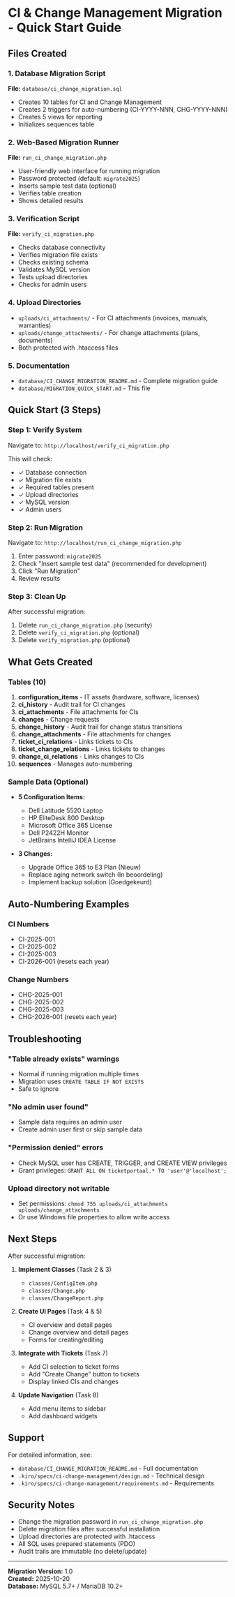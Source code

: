 # CI & Change Management Migration - Quick Start Guide

## Files Created

### 1. Database Migration Script
**File:** `database/ci_change_migration.sql`
- Creates 10 tables for CI and Change Management
- Creates 2 triggers for auto-numbering (CI-YYYY-NNN, CHG-YYYY-NNN)
- Creates 5 views for reporting
- Initializes sequences table

### 2. Web-Based Migration Runner
**File:** `run_ci_change_migration.php`
- User-friendly web interface for running migration
- Password protected (default: `migrate2025`)
- Inserts sample test data (optional)
- Verifies table creation
- Shows detailed results

### 3. Verification Script
**File:** `verify_ci_migration.php`
- Checks database connectivity
- Verifies migration file exists
- Checks existing schema
- Validates MySQL version
- Tests upload directories
- Checks for admin users

### 4. Upload Directories
- `uploads/ci_attachments/` - For CI attachments (invoices, manuals, warranties)
- `uploads/change_attachments/` - For change attachments (plans, documents)
- Both protected with .htaccess files

### 5. Documentation
- `database/CI_CHANGE_MIGRATION_README.md` - Complete migration guide
- `database/MIGRATION_QUICK_START.md` - This file

## Quick Start (3 Steps)

### Step 1: Verify System
Navigate to: `http://localhost/verify_ci_migration.php`

This will check:
- ✓ Database connection
- ✓ Migration file exists
- ✓ Required tables present
- ✓ Upload directories
- ✓ MySQL version
- ✓ Admin users

### Step 2: Run Migration
Navigate to: `http://localhost/run_ci_change_migration.php`

1. Enter password: `migrate2025`
2. Check "Insert sample test data" (recommended for development)
3. Click "Run Migration"
4. Review results

### Step 3: Clean Up
After successful migration:
1. Delete `run_ci_change_migration.php` (security)
2. Delete `verify_ci_migration.php` (optional)
3. Delete `verify_migration.php` (optional)

## What Gets Created

### Tables (10)
1. **configuration_items** - IT assets (hardware, software, licenses)
2. **ci_history** - Audit trail for CI changes
3. **ci_attachments** - File attachments for CIs
4. **changes** - Change requests
5. **change_history** - Audit trail for change status transitions
6. **change_attachments** - File attachments for changes
7. **ticket_ci_relations** - Links tickets to CIs
8. **ticket_change_relations** - Links tickets to changes
9. **change_ci_relations** - Links changes to CIs
10. **sequences** - Manages auto-numbering

### Sample Data (Optional)
- **5 Configuration Items:**
  - Dell Latitude 5520 Laptop
  - HP EliteDesk 800 Desktop
  - Microsoft Office 365 License
  - Dell P2422H Monitor
  - JetBrains IntelliJ IDEA License

- **3 Changes:**
  - Upgrade Office 365 to E3 Plan (Nieuw)
  - Replace aging network switch (In beoordeling)
  - Implement backup solution (Goedgekeurd)

## Auto-Numbering Examples

### CI Numbers
- CI-2025-001
- CI-2025-002
- CI-2025-003
- CI-2026-001 (resets each year)

### Change Numbers
- CHG-2025-001
- CHG-2025-002
- CHG-2025-003
- CHG-2026-001 (resets each year)

## Troubleshooting

### "Table already exists" warnings
- Normal if running migration multiple times
- Migration uses `CREATE TABLE IF NOT EXISTS`
- Safe to ignore

### "No admin user found"
- Sample data requires an admin user
- Create admin user first or skip sample data

### "Permission denied" errors
- Check MySQL user has CREATE, TRIGGER, and CREATE VIEW privileges
- Grant privileges: `GRANT ALL ON ticketportaal.* TO 'user'@'localhost';`

### Upload directory not writable
- Set permissions: `chmod 755 uploads/ci_attachments uploads/change_attachments`
- Or use Windows file properties to allow write access

## Next Steps

After successful migration:

1. **Implement Classes** (Task 2 & 3)
   - `classes/ConfigItem.php`
   - `classes/Change.php`
   - `classes/ChangeReport.php`

2. **Create UI Pages** (Task 4 & 5)
   - CI overview and detail pages
   - Change overview and detail pages
   - Forms for creating/editing

3. **Integrate with Tickets** (Task 7)
   - Add CI selection to ticket forms
   - Add "Create Change" button to tickets
   - Display linked CIs and changes

4. **Update Navigation** (Task 8)
   - Add menu items to sidebar
   - Add dashboard widgets

## Support

For detailed information, see:
- `database/CI_CHANGE_MIGRATION_README.md` - Full documentation
- `.kiro/specs/ci-change-management/design.md` - Technical design
- `.kiro/specs/ci-change-management/requirements.md` - Requirements

## Security Notes

- Change the migration password in `run_ci_change_migration.php`
- Delete migration files after successful installation
- Upload directories are protected with .htaccess
- All SQL uses prepared statements (PDO)
- Audit trails are immutable (no delete/update)

---

**Migration Version:** 1.0  
**Created:** 2025-10-20  
**Database:** MySQL 5.7+ / MariaDB 10.2+
